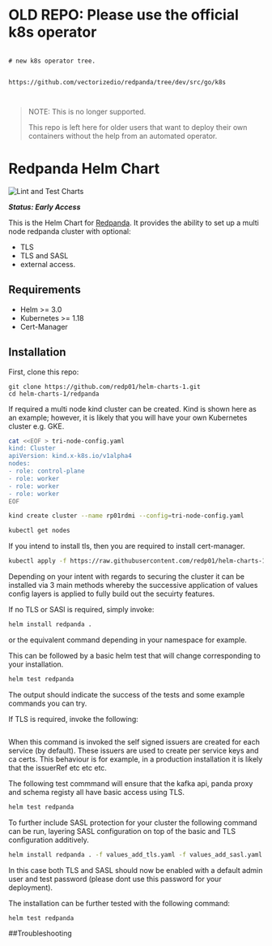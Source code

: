 # OLD REPO: Please use the official k8s operator



```

# new k8s operator tree.


https://github.com/vectorizedio/redpanda/tree/dev/src/go/k8s



```

> NOTE: This is no longer supported.
> 
> This repo is left here for older users that want to deploy their own containers without the help from an automated operator.
> 


# Redpanda Helm Chart

![Lint and Test Charts](https://github.com/vectorizedio/helm-charts/actions/workflows/lint-test.yml/badge.svg?branch=main)

***Status: Early Access***

This is the Helm Chart for [Redpanda](https://redpanda.com). It provides the ability to set up a multi node redpanda cluster with optional:

- TLS 
- TLS and SASL 
- external access.

## Requirements

* Helm >= 3.0
* Kubernetes >= 1.18
* Cert-Manager

## Installation

First, clone this repo:

```
git clone https://github.com/redp01/helm-charts-1.git
cd helm-charts-1/redpanda
```

If required a multi node kind cluster can be created. Kind is shown here as an example; however, it is likely that you will have your own Kubernetes cluster e.g. GKE.

```sh
cat <<EOF > tri-node-config.yaml
kind: Cluster
apiVersion: kind.x-k8s.io/v1alpha4
nodes:
- role: control-plane
- role: worker
- role: worker
- role: worker
EOF

kind create cluster --name rp01rdmi --config=tri-node-config.yaml

kubectl get nodes
```

If you intend to install tls, then you are required to install cert-manager.

```sh
kubectl apply -f https://raw.githubusercontent.com/redp01/helm-charts-1/fixup-certs/certs/cert-manager.yaml
```

Depending on your intent with regards to securing the cluster it can be installed via 3 main methods whereby the successive application of values config layers is applied to fully build out the secuirty features.

If no TLS or SASl is required, simply invoke:

```sh
helm install redpanda .
```

or the equivalent command depending in your namespace for example.

This can be followed by a basic helm test that will change corresponding to your installation.

```sh
helm test redpanda
```
The output should indicate the success of the tests and some example commands you can try.

If TLS is required, invoke the following:

```sh
```

When this command is invoked the self signed issuers are created for each service (by default). These issuers are used to create per service keys and ca certs. This behaviour is for example, in a production installation 
it is likely that the issuerRef etc etc etc.

The following test commmand will ensure that the kafka api, panda proxy and schema registy all have basic access using TLS.

```sh
helm test redpanda
``` 

To further include SASL protection for your cluster the following command can be run, layering SASL configuration on top of the basic and TLS configuration additively.

```sh
helm install redpanda . -f values_add_tls.yaml -f values_add_sasl.yaml
```

In this case both TLS and SASL should now be enabled with a default admin user and test password (please dont use this password for your deployment).

The installation can be further tested with the following command:

```sh
helm test redpanda
```

##Troubleshooting




